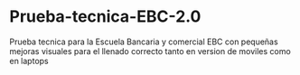 # Prueba-tecnica-EBC-2.0
Prueba tecnica para la Escuela Bancaria y comercial EBC
con pequeñas mejoras visuales para el llenado correcto tanto en version de moviles como en laptops 
